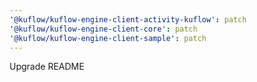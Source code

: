 ```yaml
---
'@kuflow/kuflow-engine-client-activity-kuflow': patch
'@kuflow/kuflow-engine-client-core': patch
'@kuflow/kuflow-engine-client-sample': patch
---
```


Upgrade README
